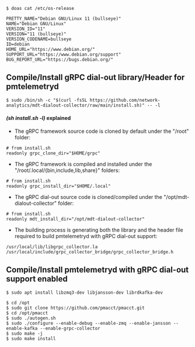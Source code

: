 ```SHELL
$ doas cat /etc/os-release

PRETTY_NAME="Debian GNU/Linux 11 (bullseye)"
NAME="Debian GNU/Linux"
VERSION_ID="11"
VERSION="11 (bullseye)"
VERSION_CODENAME=bullseye
ID=debian
HOME_URL="https://www.debian.org/"
SUPPORT_URL="https://www.debian.org/support"
BUG_REPORT_URL="https://bugs.debian.org/"
```

## Compile/Install gRPC dial-out library/Header for pmtelemetryd

```SHELL
$ sudo /bin/sh -c "$(curl -fsSL https://github.com/network-analytics/mdt-dialout-collector/raw/main/install.sh)" -- -l
```

#### *(sh install.sh -l)* explained

- The gRPC framework source code is cloned by default under the "/root" folder:
```SHELL
# from install.sh
readonly grpc_clone_dir="$HOME/grpc"
```
- The gRPC framework is compiled and installed under the "/root/.local/{bin,include,lib,share}" folders:
```SHELL
# from install.sh
readonly grpc_install_dir="$HOME/.local"
```
- The gRPC dial-out source code is cloned/compiled under the "/opt/mdt-dialout-collector" folder:
```SHELL
# from install.sh
readonly mdt_install_dir="/opt/mdt-dialout-collector"
```
- The building process is generating both the library and the header file required to build pmtelemetryd with gRPC dial-out support:
```SHELL
/usr/local/lib/libgrpc_collector.la
/usr/local/include/grpc_collector_bridge/grpc_collector_bridge.h
```

## Compile/Install pmtelemetryd with gRPC dial-out support enabled

```SHELL
$ sudo apt install libzmq3-dev libjansson-dev librdkafka-dev

$ cd /opt
$ sudo git clone https://github.com/pmacct/pmacct.git
$ cd /opt/pmacct
$ sudo ./autogen.sh
$ sudo ./configure --enable-debug --enable-zmq --enable-jansson --enable-kafka --enable-grpc-collector
$ sudo make -j
$ sudo make install
```
